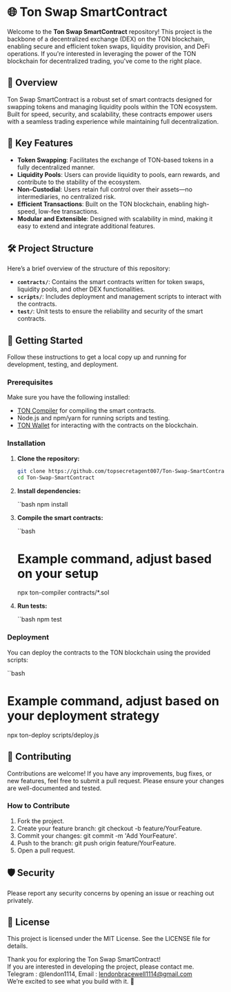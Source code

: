 # 🌐 Ton Swap SmartContract

Welcome to the **Ton Swap SmartContract** repository! This project is the backbone of a decentralized exchange (DEX) on the TON blockchain, enabling secure and efficient token swaps, liquidity provision, and DeFi operations. If you're interested in leveraging the power of the TON blockchain for decentralized trading, you've come to the right place.

## 📜 Overview

Ton Swap SmartContract is a robust set of smart contracts designed for swapping tokens and managing liquidity pools within the TON ecosystem. Built for speed, security, and scalability, these contracts empower users with a seamless trading experience while maintaining full decentralization.

## 🚀 Key Features

- **Token Swapping**: Facilitates the exchange of TON-based tokens in a fully decentralized manner.
- **Liquidity Pools**: Users can provide liquidity to pools, earn rewards, and contribute to the stability of the ecosystem.
- **Non-Custodial**: Users retain full control over their assets—no intermediaries, no centralized risk.
- **Efficient Transactions**: Built on the TON blockchain, enabling high-speed, low-fee transactions.
- **Modular and Extensible**: Designed with scalability in mind, making it easy to extend and integrate additional features.

## 🛠️ Project Structure

Here’s a brief overview of the structure of this repository:

- **`contracts/`**: Contains the smart contracts written for token swaps, liquidity pools, and other DEX functionalities.
- **`scripts/`**: Includes deployment and management scripts to interact with the contracts.
- **`test/`**: Unit tests to ensure the reliability and security of the smart contracts.

## 📖 Getting Started

Follow these instructions to get a local copy up and running for development, testing, and deployment.

### Prerequisites

Make sure you have the following installed:

- [TON Compiler](https://ton.org/docs/#/howto/smart-contracts) for compiling the smart contracts.
- Node.js and npm/yarn for running scripts and testing.
- [TON Wallet](https://ton.org/wallets) for interacting with the contracts on the blockchain.

### Installation

1. **Clone the repository:**

   ```bash
   git clone https://github.com/topsecretagent007/Ton-Swap-SmartContract.git
   cd Ton-Swap-SmartContract

2. **Install dependencies:**

   ``bash
   npm install

3. **Compile the smart contracts:**

   ``bash
   # Example command, adjust based on your setup
   npx ton-compiler contracts/*.sol

4. **Run tests:**

   ``bash
   npm test


### Deployment
   You can deploy the contracts to the TON blockchain using the provided scripts:

   ``bash
   # Example command, adjust based on your deployment strategy
   npx ton-deploy scripts/deploy.js
   

## 🤝 Contributing
Contributions are welcome! If you have any improvements, bug fixes, or new features, feel free to submit a pull request. Please ensure your changes are well-documented and tested.

### How to Contribute
   1. Fork the project.
   2. Create your feature branch: git checkout -b feature/YourFeature.
   3. Commit your changes: git commit -m 'Add YourFeature'.
   4. Push to the branch: git push origin feature/YourFeature.
   5. Open a pull request.

## 🛡️ Security
   Please report any security concerns by opening an issue or reaching out privately.

## 📜 License
   This project is licensed under the MIT License. See the LICENSE file for details.

Thank you for exploring the Ton Swap SmartContract! 
<br />
If you are interested in developing the project, please contact me.
<br />
Telegram : @lendon1114, Email : lendonbracewell1114@gmail.com
<br />
We’re excited to see what you build with it. 🚀
